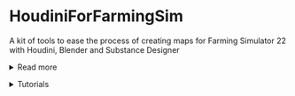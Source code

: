 # HoudiniForFarmingSim
A kit of tools to ease the process of creating maps for Farming Simulator 22 with Houdini, Blender and Substance Designer

<details>
    <summary>Read more</summary>
    
### What's the purpose of the kit?
The kit is tailor made for use with Farming Simulator 22 and Giants Editor, and make the process involved a lot faster, less boring, and give you plenty of time for the fun stuff of map making.
The kit will contain a Houdini Digital Asset (HDA) with an optimized interface with a focus on making the process as easy as possible with little or no interaction with the nodes that are used to create the tool.

The current version contains the field dimension tool. A future version of the kit will add the Road Tool and other scripts.


### The Field Dimension Tool
- HDA specific for the creaton of Field Dimensions, to be used with *Modelleicher*'s script.
- You can load a PNG with masks for the fields, or create curves directly in Houdini.
- A Substance Designer file to get you started with converting field dimension masks to Dirt texture on your map.

[Get the Blender addon by NMC T-Bone](https://github.com/NMC-TBone/Addon---import_field_shapes) to make the process even more streamlined.
Link to modelleicher's script coming as soon as it is published!

### The Road Tool
- You can load an external curve from OBJ, FBX etc. or create your own directly in Houdini.
- It will create a road mesh which will lay flush with the terrain.
- The surrounding terrain will flatten and have a smooth transition, to make it look very natural.

### Future development
I'm looking into finalizing the road tool. There is still a few moving parts I'd like to set in stone.
For a Houdini newbie like me, it's still a bit complex to iterate while maintaining loads of flexibility.
The road tool will come soon enough. :)

### Backstory
I began using Houdini for flow maps, as seen in [my map Rennebu](https://farming-simulator.com/mod.php?lang=en&country=us&mod_id=250208&title=fs2022).

Then I wanted to explore whether I could create roads which also could adjust the surrounding terrain. This proved successful, and the result can be seen in the current version of Rennebu.
Some forestry/dirt roads have been created with early versions of the tool, flattening the surrounding terrain, creating a UV unwrapped road mesh, completed with vertex colors and separate low poly collision mesh.

The idea for the Field Dimension tool sprung to life after I saw the script from *Modelleicher*, as I found the process quite interesting, especially as it seems to produce very clean field dimensions compared to other options.
With this I also explored methods I could expand on the feature set. With the tool you can not only prepare objects for the field dimension script, but also flatten or smooth the areas where the fields are located, and make them blend better into the surrounding terrain. Please see the videos below for reference.

### Videos
[Playlist on YouTube](https://youtu.be/ITUCDfB2fvc) of the different iterations of the tools in use.</details>

<details>
    <summary>Tutorials</summary>

### Field Dimension Tool in Houdini
<details>
    <summary>Read the tutorial</summary>

The UI of the Houdini tool is quite straight forward, and is operated in the order it's laid out.
#### Prerequisite 

1. Install the HDA. 
    - File -> Import -> Houdini Digital Asset.
    - Browse to the downloaded HDA file.
    - Click Install and Create if it's the first time.
    - Next time you want to create field definitions in a new map, you can simply right click in the node graph and select **Farming Simulator -> Field Dimensions**

2. Have a heightmap ready. Optionally also a mask for field definitions.

4. Load a heightmap and set the size and height scale to match your map in GE.
5. Either load an external mask or create curves in Houdini.
    
    **Note about external masks**
    - The way Houdini works is it will create data from the external file, going bottom right to top left. This means that Field 1 will be bottom right to top left.
    - To counter this, rotate the mask image 180 degrees. This will trick the system, and your fields will actually start the count from top left to bottom right.
    - Make sure you select the correct setting in the tool as well.

6. Adjust the settings for field shape and terrain smoothing as you please.
7. Export! 
    - You can export the updated heightmap with smooth fields.
    - You can export field definition objects as FBX.
    - You can export a mask of the field definitions to edit texture weight files (for example in Substance Designer, for a fully automated process).

    **Note about exporting FBX files**
The computer may become slower in use depending on your system. By default the exporter will *use as many cores you have available, minus one*, which means it will leave one core untouched so the system does not completely lock down.
You can override this setting if you want to. Let's say you have 12 cores but want to browse the web or something while the exporter runs. You can override the setting and make it use 8 cores instead.
One core will compute one FBX file. The more cores you make available for the exporter, the shorter time it takes to export all the FBX files of field definition objects.
</details>

### METools Loop V2
<details>
    <summary>Read the tutorial</summary>

#### Prerequisite 
1. Add the script into your scripts folder.
2. In your map you should already have a *fields* transform group with the required attributes.
    - script callback: onCreate = FieldUtil.onCreate

3. You should already have a field dimension transform group with the required attributes. This will from now on be the template for which all the field dimensions will copy the values of. For the purpose of this tutorial I will name it *field_template*
    - integer: fieldAngle
    - integer: fieldDimensionIndex
    - boolean: fieldGrassMission
    - integer: nameIndicatorIndex

![Fields](https://github.com/OlaHaldor/HoudiniForFarmingSim/blob/main/TutorialImages/field.jpg?raw=true)

The default values are
    - fieldAngle: 90
    - fieldDimensionIndex: 0
    - fieldGrassMission: (unticked)
    - nameIndicatorIndex: 1

![Template](https://github.com/OlaHaldor/HoudiniForFarmingSim/blob/main/TutorialImages/fieldtemplate.jpg?raw=true)

4. Create a transform group where you put all your transform groups containing the field dimension temp objects from Houdini/Blender. For the purpose of this example I will name it *Temp Field Dimension Objects*
5. This is the procedure to generate all field dimensions in one click.
    1. Select the *Temp Field Dimension Objects* transform group.
    2. Select the *fields* transform group.
    3. Select the *field_template* transform group.
    4. run the script.
6. Select the *fields* transform group and **Toggle Render Field Areas**, this is a default script in GE. You should now be able to see the field definitions overlay on your map.

Here's a sample hierarchy. Notice how the transform groups are placed in order of operation to make it easier to remember in which order to select each group.

![Sample](https://github.com/OlaHaldor/HoudiniForFarmingSim/blob/main/TutorialImages/setup.jpg?raw=true)

**Note:** It does not matter how man field definition transform groups you have. You can add more fields at any time. 
</details>